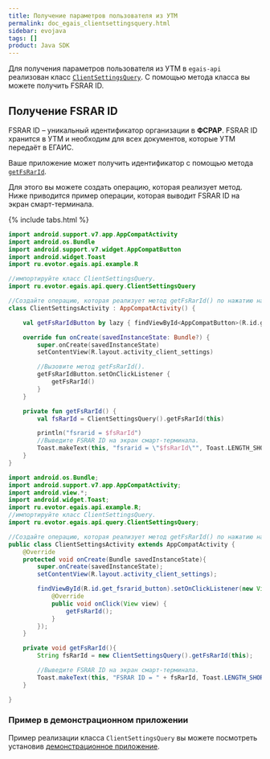 ```yaml
---
title: Получение параметров пользователя из УТМ
permalink: doc_egais_clientsettingsquery.html
sidebar: evojava
tags: []
product: Java SDK
---
```


Для получения параметров пользователя из УТМ в `egais-api` реализован класс [`ClientSettingsQuery`](./egais-api/ru/evotor/egais/api/query/ClientSettingsQuery.html#getFsRarId-context-). С помощью метода класса вы можете получить FSRAR ID.

## Получение FSRAR ID

FSRAR ID – уникальный идентификатор организации в **ФСРАР**. FSRAR ID хранится в УТМ и необходим для всех документов, которые УТМ передаёт в ЕГАИС.

Ваше приложение может получить идентификатор с помощью метода [`getFsRarId`](./egais-api/ru/evotor/egais/api/query/ClientSettingsQuery.html#getFsRarId-context-).

Для этого вы можете создать операцию, которая реализует метод.
Ниже приводится пример операции, которая выводит FSRAR ID на экран смарт-терминала.

{% include tabs.html %}

```kotlin
import android.support.v7.app.AppCompatActivity
import android.os.Bundle
import android.support.v7.widget.AppCompatButton
import android.widget.Toast
import ru.evotor.egais.api.example.R

//импортируйте класс ClientSettingsQuery.
import ru.evotor.egais.api.query.ClientSettingsQuery

//Создайте операцию, которая реализует метод getFsRarId() по нажатию на кнопку.
class ClientSettingsActivity : AppCompatActivity() {

    val getFsRarIdButton by lazy { findViewById<AppCompatButton>(R.id.get_fsrarid_button) }

    override fun onCreate(savedInstanceState: Bundle?) {
        super.onCreate(savedInstanceState)
        setContentView(R.layout.activity_client_settings)

        //Вызовите метод getFsRarId().
        getFsRarIdButton.setOnClickListener {
            getFsRarId()
        }
    }

    private fun getFsRarId() {
        val fsRarId = ClientSettingsQuery().getFsRarId(this)

        println("fsrarid = $fsRarId")
        //Выведите FSRAR ID на экран смарт-терминала.
        Toast.makeText(this, "fsrarid = \"$fsRarId\"", Toast.LENGTH_SHORT).show()
    }
}
```

```java
import android.os.Bundle;
import android.support.v7.app.AppCompatActivity;
import android.view.*;
import android.widget.Toast;
import ru.evotor.egais.api.example.R;
//импортируйте класс ClientSettingsQuery.
import ru.evotor.egais.api.query.ClientSettingsQuery;

//Создайте операцию, которая реализует метод getFsRarId() по нажатию на кнопку.
public class ClientSettingsActivity extends AppCompatActivity {
    @Override
    protected void onCreate(Bundle savedInstanceState){
        super.onCreate(savedInstanceState);
        setContentView(R.layout.activity_client_settings);

        findViewById(R.id.get_fsrarid_button).setOnClickListener(new View.OnClickListener() {
            @Override
            public void onClick(View view) {
                getFsRarId();
            }
        });
    }

    private void getFsRarId(){
        String fsRarId = new ClientSettingsQuery().getFsRarId(this);

        //Выведите FSRAR ID на экран смарт-терминала.
        Toast.makeText(this, "FSRAR ID = " + fsRarId, Toast.LENGTH_SHORT).show();
    }

}
```

### Пример в демонстрационном приложении

Пример реализации класса `ClientSettingsQuery` вы можете посмотреть установив [демонстрационное приложение](https://github.com/evotor/egais-api-example).
